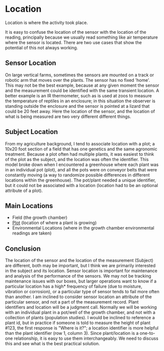 # Location
Location is where the activity took place.

It is easy to confuse the location of the sensor with the location of the reading, principally because we usually read something like air temperature where the sensor is located.  There are two use cases that show the potential of this not always working.

## Sensor Location
On large vertical farms, sometimes the sensors are mounted on a track or robotic arm that moves over the plants.  The sensor has no fixed 'home'.  This may not be the best example, because at any given moment the sensor and the measurement could be identified with the same transient location.  A better example is an IR thermometer, such as is used at zoos to measure the temperature of reptiles in an enclosure; in this situation the observer is standing outside the enclosure and the sensor is pointed at a lizard that could be 20 feet away.  Here the location of the sensor, and the location of what is being measured are two very different different things.

## Subject Location
From my agriculture background, I tend to associate location with a plot; a 10x20 foot section of a field that has one genetics and the same agronomic treatment.  Because a plot often had multiple plants, it was easiest to think of the plot as the subject, and the location was often the identifier.
This model broke down when I encountered a greenhouse where each plant was in an individual pot (plot), and all the pots were on conveyor belts that were constantly moving (a way to randomize possible differences in different locations within the greenhouse).  The pot/plant needed a unique identifier, but it could not be associated with a location (location had to be an optional attribute of a plot).

## Main Locations
* Field (the growth chamber)
* [Plot](https://github.com/futureag/blog/wiki/Data-Model:-Plot) (location of where a plant is growing)
* Environmental Locations (where in the growth chamber environmental readings are taken)

## Conclusion
The location of the sensor and the location of the measurement (Subject) are different, both may be important, but I think we are primarily interested in the subject and its location.  Sensor location is important for maintenance and analysis of the performance of the sensors.  We may not be tracking maintenance issues with our boxes, but larger operations want to know if a particular location has a high* frequency of failure (due to moisture, vibration or corrosion), or a particular type of sensor tends to fail more often than another.  I am inclined to consider sensor location an attribute of the particular sensor, and not a part of the measurement record.
Plant identifiers and location will be a judgment call.  Normally we will be working with an individual plant in a pot/well of the growth chamber, and not with a collection of plants (population studies).  I would be inclined to reference a plant id, but in practice if someone is told to measure the height of plant #123, the first response is "Where is it?"; a location identifier is more helpful than the plant identifier (row 1, column 3).  Since plant/location is a one-to-one relationship, it is easy to use them interchangeably.  We need to discuss this and see what is the best practical solution.
